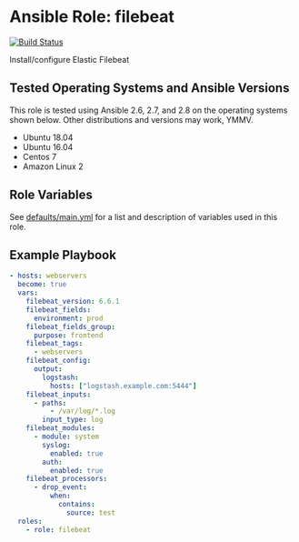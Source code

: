 # Ansible Role: filebeat

[![Build Status](https://travis-ci.org/bdclark/ansible-filebeat.svg?branch=master)](https://travis-ci.org/bdclark/ansible-filebeat)

Install/configure Elastic Filebeat

Tested Operating Systems and Ansible Versions
---------------------------------------------
This role is tested using Ansible 2.6, 2.7, and 2.8 on the operating systems shown below.
Other distributions and versions may work, YMMV.

- Ubuntu 18.04
- Ubuntu 16.04
- Centos 7
- Amazon Linux 2

Role Variables
--------------

See [defaults/main.yml](defaults/main.yml) for a list and description of
variables used in this role.

Example Playbook
----------------

```yaml
- hosts: webservers
  become: true
  vars:
    filebeat_version: 6.6.1
    filebeat_fields:
      environment: prod
    filebeat_fields_group:
      purpose: frontend
    filebeat_tags:
      - webservers
    filebeat_config:
      output:
        logstash:
          hosts: ["logstash.example.com:5444"]
    filebeat_inputs:
      - paths:
          - /var/log/*.log
        input_type: log
    filebeat_modules:
      - module: system
        syslog:
          enabled: true
        auth:
          enabled: true
    filebeat_processors:
      - drop_event:
          when:
            contains:
              source: test
  roles:
    - role: filebeat
```
